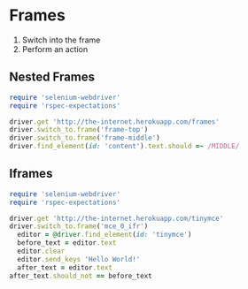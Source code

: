 # Frames

1. Switch into the frame
2. Perform an action

## Nested Frames

```ruby
require 'selenium-webdriver'
require 'rspec-expectations'

driver.get 'http://the-internet.herokuapp.com/frames'
driver.switch_to.frame('frame-top')
driver.switch_to.frame('frame-middle')
driver.find_element(id: 'content').text.should =~ /MIDDLE/
```

## Iframes

```ruby
require 'selenium-webdriver'
require 'rspec-expectations'

driver.get 'http://the-internet.herokuapp.com/tinymce'
driver.switch_to.frame('mce_0_ifr')
  editor = @driver.find_element(id: 'tinymce')
  before_text = editor.text
  editor.clear
  editor.send_keys 'Hello World!'
  after_text = editor.text
after_text.should_not == before_text
